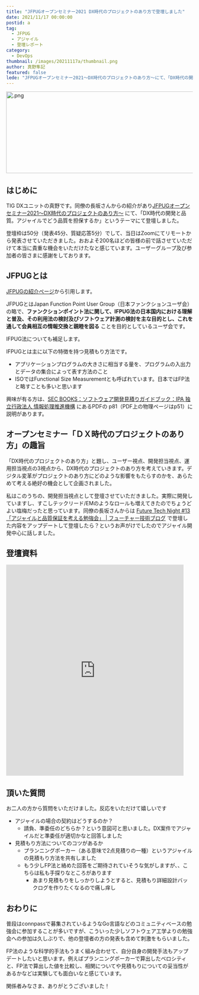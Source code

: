 ```yaml
---
title: "JFPUGオープンセミナー2021 DX時代のプロジェクトのあり方で登壇しました"
date: 2021/11/17 00:00:00
postid: a
tag:
  - JFPUG
  - アジャイル
  - 登壇レポート
category:
  - DevOps
thumbnail: /images/20211117a/thumbnail.png
author: 真野隼記
featured: false
lede: "JFPUGオープンセミナー2021～DX時代のプロジェクトのあり方～にて、「DX時代の開発と品質。アジャイルでどう品質を担保するか」というテーマにて登壇しました。アジャイルの場合の契約はどうするのか？などの質問もいただきました"
---
```

<img src="/images/20211117a/top.png" alt=".png" width="1182" height="220" loading="lazy">

## はじめに

TIG DXユニットの真野です。同僚の長坂さんからの紹介があり[JFPUGオープンセミナー2021～DX時代のプロジェクトのあり方～](http://www.jfpug.gr.jp/app-def/S-102/wp/?page_id=2361) にて、「DX時代の開発と品質。アジャイルでどう品質を担保するか」というテーマにて登壇しました。

登壇枠は50分（発表45分、質疑応答5分）でして、当日はZoomにてリモートから発表させていただきました。おおよそ200名ほどの皆様の前で話させていただけて本当に貴重な機会をいただけたなと感じています。ユーザーグループ及び参加者の皆さまに感謝をしております。


## JFPUGとは

[JFPUGの紹介ページ](http://www.jfpug.gr.jp/app-def/S-102/wp/?page_id=27)から引用します。

JFPUGとはJapan Function Point User Group（日本ファンクションユーザ会）の略で、**ファンクションポイント法に関して、IFPUG法の日本国内における理解と普及、その利用法の検討及びソフトウェア計測の検討を主な目的とし、これを通して会員相互の情報交換と親睦を図る** ことを目的としているユーザ会です。

IFPUG法についても補足します。

IFPUGとは主に以下の特徴を持つ見積もり方法です。

* アプリケーションプログラムの大きさに相当する量を、プログラムの入出力とデータの集合によって表す方法のこと
* ISOではFunctional Size Measurementとも呼ばれています。日本ではFP法と略すことも多いと思います

興味が有る方は、[SEC BOOKS：ソフトウェア開発見積りガイドブック：IPA 独立行政法人 情報処理推進機構](https://www.ipa.go.jp/sec/publish/tn05-001.html) にあるPDFの p81（PDF上の物理ページはp51）に説明があります。


## オープンセミナー「ＤＸ時代のプロジェクトのあり方」の趣旨

「DX時代のプロジェクトのあり方」と題し、ユーザー視点、開発担当視点、運用担当視点の3視点から、DX時代のプロジェクトのあり方を考えていきます。デジタル変革がプロジェクトのあり方にどのような影響をもたらすのかを、あらためて考える絶好の機会として企画されました。

私はこのうちの、開発担当視点として登壇させていただきました。実際に開発していますし、すこしテックリード/EMのようなロールも増えてきたのでちょうどよい塩梅だったと思っています。同僚の長坂さんからは [Future Tech Night #13「アジャイルと品質保証を考える勉強会」 | フューチャー技術ブログ](https://future-architect.github.io/articles/20210804b/) で登壇した内容をアップデートして登壇したら？というお声がけでしたのでアジャイル開発中心に話しました。


## 登壇資料

<iframe src="https://docs.google.com/presentation/d/e/2PACX-1vTh-lBCsGgGrv1RbHIW5IswYUAUspM7O9cpadSV8eDkZ_s7J6aiWCI0kx7Xnb526ABxeCbbCkL2UhLl/embed?start=false&loop=false&delayms=3000" frameborder="0" width="95%" height="569" allowfullscreen="true" mozallowfullscreen="true" webkitallowfullscreen="true"></iframe>


## 頂いた質問

お二人の方から質問をいただけました。反応をいただけて嬉しいです

* アジャイルの場合の契約はどうするのか？
    * 請負、準委任のどちらか？という意図可と思いました。DX案件でアジャイルだと準委任が適切かなと回答しました
* 見積もり方法についてのコツがあるか
    * プランニングポーカー（ある意味で2点見積りの一種）というアジャイルの見積もり方法を共有しました
    * もう少しFP法と絡めた回答をご期待されていそうな気がしますが、、こちらは私も手探りなところがあります
        * あまり見積もりをしっかりしようとすると、見積もり詳細設計バックログを作りたくなるので痛し痒し


## おわりに

普段はconnpassで募集されているようなGo言語などのコミュニティベースの勉強会に参加することが多いですが、こういった少しソフトウェア工学よりの勉強会への参加は久しぶりで、他の登壇者の方の発表も含めて刺激をもらいました。

FP法のような科学的手法もうまく組み合わせて、自分自身の開発手法もアップデートしたいと思います。例えばプランニングポーカーで算出したベロシティと、FP法で算出した値を比較し、相関についてや見積もりについての妥当性があるかなどは実験しても面白いなと感じています。

関係者みなさま、ありがとうございました！

